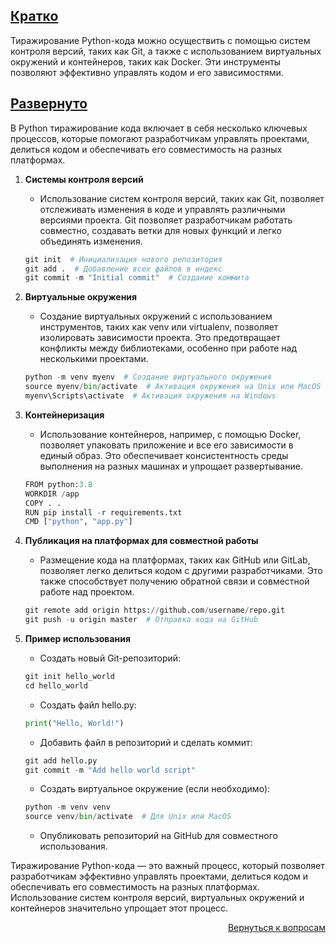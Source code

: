 ## <u>Кратко</u>

Тиражирование Python-кода можно осуществить с помощью систем контроля версий, таких как Git, а также с использованием
виртуальных окружений и контейнеров, таких как Docker. Эти инструменты позволяют эффективно управлять кодом и его
зависимостями.

## <u>Развернуто</u>

В Python тиражирование кода включает в себя несколько ключевых процессов, которые помогают разработчикам управлять
проектами, делиться кодом и обеспечивать его совместимость на разных платформах.

1. **Системы контроля версий**
    - Использование систем контроля версий, таких как Git, позволяет отслеживать изменения в коде и управлять различными
      версиями проекта. Git позволяет разработчикам работать совместно, создавать ветки для новых функций и легко
      объединять изменения.
    ```python
    git init  # Инициализация нового репозитория
    git add .  # Добавление всех файлов в индекс
    git commit -m "Initial commit"  # Создание коммита
    ```

2. **Виртуальные окружения**
    - Создание виртуальных окружений с использованием инструментов, таких как venv или virtualenv, позволяет изолировать
      зависимости проекта. Это предотвращает конфликты между библиотеками, особенно при работе над несколькими
      проектами.
    ```python
    python -m venv myenv  # Создание виртуального окружения
    source myenv/bin/activate  # Активация окружения на Unix или MacOS
    myenv\Scripts\activate  # Активация окружения на Windows
    ```

3. **Контейнеризация**
    - Использование контейнеров, например, с помощью Docker, позволяет упаковать приложение и все его зависимости в
      единый образ. Это обеспечивает консистентность среды выполнения на разных машинах и упрощает развертывание.
    ```python
    FROM python:3.8
    WORKDIR /app
    COPY . .
    RUN pip install -r requirements.txt
    CMD ["python", "app.py"]
    ```

4. **Публикация на платформах для совместной работы**
    - Размещение кода на платформах, таких как GitHub или GitLab, позволяет легко делиться кодом с другими
      разработчиками. Это также способствует получению обратной связи и совместной работе над проектом.
    ```python
    git remote add origin https://github.com/username/repo.git
    git push -u origin master  # Отправка кода на GitHub
    ```

5. **Пример использования**
    - Создать новый Git-репозиторий:
    ```python
    git init hello_world
    cd hello_world
    ```
    - Создать файл hello.py:
    ```Python
    print("Hello, World!")
    ```
    - Добавить файл в репозиторий и сделать коммит:
    ```python
    git add hello.py
    git commit -m "Add hello world script"
    ```
    - Создать виртуальное окружение (если необходимо):
    ```python
    python -m venv venv
    source venv/bin/activate  # Для Unix или MacOS
    ```
    - Опубликовать репозиторий на GitHub для совместного использования.

Тиражирование Python-кода — это важный процесс, который позволяет разработчикам эффективно управлять проектами,
делиться кодом и обеспечивать его совместимость на разных платформах. Использование систем контроля версий, виртуальных
окружений и контейнеров значительно упрощает этот процесс.

<div align="right">

[Вернуться к вопросам](../Вопросы.md)

</div>
